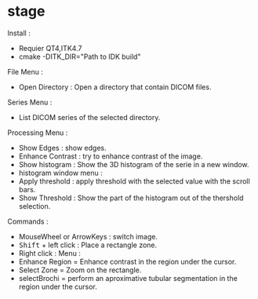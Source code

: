 # stage


Install :
- Requier QT4,ITK4.7
- cmake -DITK_DIR="Path to IDK build"



File Menu :
 - Open Directory : Open a directory that contain DICOM files.

Series Menu :
 - List DICOM series of the selected directory.

Processing Menu :
 - Show Edges : show edges.
 - Enhance Contrast : try to enhance contrast of the image.
 - Show histogram : Show the 3D histogram of the serie in a new window.
  - histogram window menu :
   - Apply threshold : apply threshold with the selected value with the scroll bars.
   - Show Threshold : Show the part of the histogram out of the thershold selection.

Commands :
 - MouseWheel or ArrowKeys : switch image.
 - <kbd>Shift</kbd> + left click : Place a rectangle zone.
 - Right click : Menu :
  - Enhance Region = Enhance contrast in the region under the cursor.
  - Select Zone = Zoom on the rectangle.
  - selectBrochi = perform an aproximative tubular segmentation in the region under the cursor.





